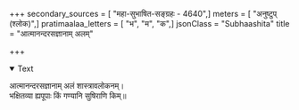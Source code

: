 +++
secondary_sources = [ "महा-सुभाषित-सङ्ग्रहः - 4640",]
meters = [ "अनुष्टुप् (श्लोक)",]
pratimaalaa_letters = [ "भ", "म", "क",]
jsonClass = "Subhaashita"
title = "आत्मानन्दरसज्ञानाम् अलम्"

+++

<details open><summary>Text</summary>

आत्मानन्दरसज्ञानाम् अलं शास्त्रावलोकनम्।  
भक्षितव्या ह्यपूपाः किं गण्यानि सुषिराणि किम्॥
</details>
